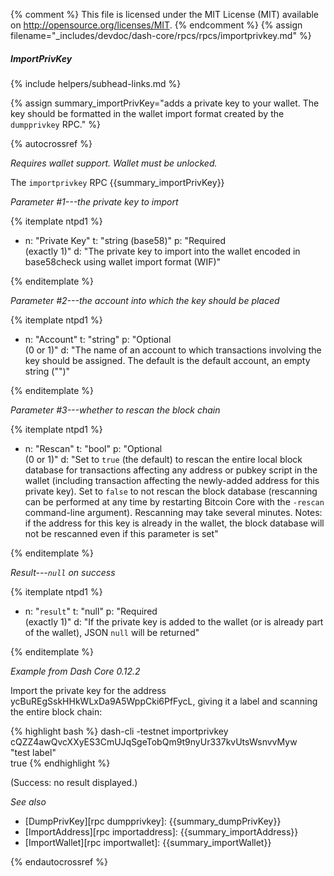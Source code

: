 {% comment %}
This file is licensed under the MIT License (MIT) available on
http://opensource.org/licenses/MIT.
{% endcomment %}
{% assign filename="_includes/devdoc/dash-core/rpcs/rpcs/importprivkey.md" %}

##### ImportPrivKey
{% include helpers/subhead-links.md %}

{% assign summary_importPrivKey="adds a private key to your wallet. The key should be formatted in the wallet import format created by the `dumpprivkey` RPC." %}

<!-- __ -->

{% autocrossref %}

*Requires wallet support.  Wallet must be unlocked.*

The `importprivkey` RPC {{summary_importPrivKey}}

*Parameter #1---the private key to import*

{% itemplate ntpd1 %}
- n: "Private Key"
  t: "string (base58)"
  p: "Required<br>(exactly 1)"
  d: "The private key to import into the wallet encoded in base58check using wallet import format (WIF)"

{% enditemplate %}

*Parameter #2---the account into which the key should be placed*

{% itemplate ntpd1 %}
- n: "Account"
  t: "string"
  p: "Optional<br>(0 or 1)"
  d: "The name of an account to which transactions involving the key should be assigned.  The default is the default account, an empty string (\"\")"

{% enditemplate %}

*Parameter #3---whether to rescan the block chain*

{% itemplate ntpd1 %}
- n: "Rescan"
  t: "bool"
  p: "Optional<br>(0 or 1)"
  d: "Set to `true` (the default) to rescan the entire local block database for transactions affecting any address or pubkey script in the wallet (including transaction affecting the newly-added address for this private key).  Set to `false` to not rescan the block database (rescanning can be performed at any time by restarting Bitcoin Core with the `-rescan` command-line argument).  Rescanning may take several minutes.  Notes: if the address for this key is already in the wallet, the block database will not be rescanned even if this parameter is set"

{% enditemplate %}

*Result---`null` on success*

{% itemplate ntpd1 %}
- n: "`result`"
  t: "null"
  p: "Required<br>(exactly 1)"
  d: "If the private key is added to the wallet (or is already part of the wallet), JSON `null` will be returned"

{% enditemplate %}

*Example from Dash Core 0.12.2*

Import the private key for the address
ycBuREgSskHHkWLxDa9A5WppCki6PfFycL, giving it a label and scanning the
entire block chain:

{% highlight bash %}
dash-cli -testnet importprivkey \
              cQZZ4awQvcXXyES3CmUJqSgeTobQm9t9nyUr337kvUtsWsnvvMyw \
              "test label" \
              true
{% endhighlight %}

(Success: no result displayed.)

*See also*

* [DumpPrivKey][rpc dumpprivkey]: {{summary_dumpPrivKey}}
* [ImportAddress][rpc importaddress]: {{summary_importAddress}}
* [ImportWallet][rpc importwallet]: {{summary_importWallet}}

{% endautocrossref %}
